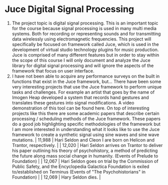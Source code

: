 # Juce Digital Signal Processing

1. The project topic is digital signal processing. This is an important topic for the course because signal processing is used in many multi media systems. Both for recording or representing sounds and for transmitting data wirelessly using electromagnetic frequencies. This project will specifically be focused on framework called Juce, which is used in the development of virtual studio technology plugins for music production. Juce is comprised of many different features but in order to stay within the scope of this course I will only document and analyze the Juce library for digital signal processing and will ignore the aspects of the framework that focus on user interface.
1. I have not been able to acquire any performance surveys on the built in functions that exist in the Juce framework, but… There have been some very interesting projects that use the Juce framework to perform unique tasks and challenges. For example an artist that goes by the name of Imogen Heap developed a system that records hand gestures and translates these gestures into signal modifications. A video demonstration of this tool can be found here. On top of interesting projects like this there are some academic papers that describe certain processing / scheduling methods of the Juce framework. These papers do a good job highlighting specific methodologies of the framework but I am more interested in understanding what it looks like to use the Juce framework to create a synthetic signal using sine waves and sine wave mutations. 
| 11,988 |  Hari Seldon and Cleon I are born on Helicon and Trantor, respectively. |
| 12,020 | Hari Seldon arrives on Trantor to deliver his paper outlining his theory of psychohistory, a method of predicting the future along mass social change in humanity. (Events of Prelude to Foundation) |
| 12,067 | Hari Seldon goes on trial by the Commission of Public Safety, and the Encyclopedia Galactica Foundation is exiled to/established on Terminus (Events of "The Psychohistorians" in Foundation) |
| 12,069 | Hary Seldon dies. |
